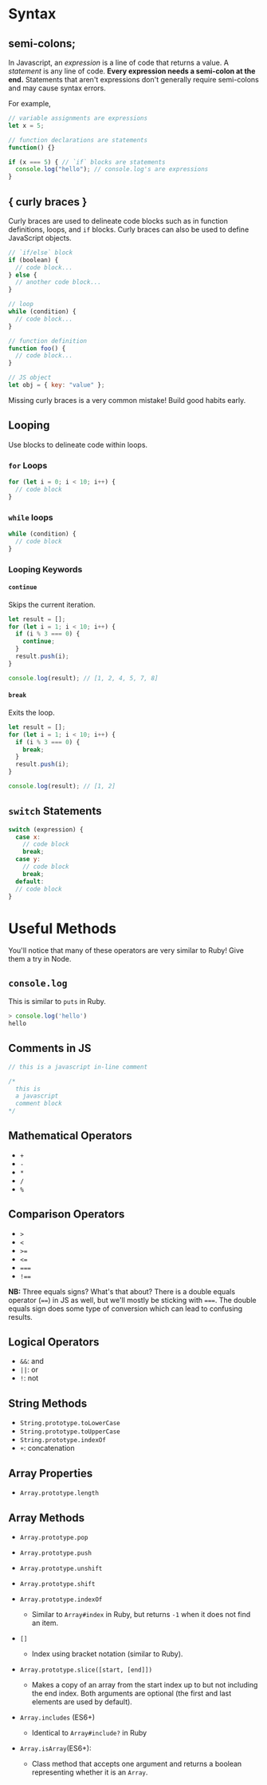 # Syntax

## semi-colons;

In Javascript, an _expression_ is a line of code that returns a value. A
_statement_ is any line of code. **Every expression needs a semi-colon at the
end.** Statements that aren't expressions don't generally require semi-colons
and may cause syntax errors.

For example,

```javascript
// variable assignments are expressions
let x = 5;

// function declarations are statements
function() {}

if (x === 5) { // `if` blocks are statements
  console.log("hello"); // console.log's are expressions
}
```

## { curly braces }

Curly braces are used to delineate code blocks such as in function definitions,
loops, and `if` blocks. Curly braces can also be used to define JavaScript
objects.

```javascript
// `if/else` block
if (boolean) {
  // code block...
} else {
  // another code block...
}

// loop
while (condition) {
  // code block...
}

// function definition
function foo() {
  // code block...
}

// JS object
let obj = { key: "value" };
```

Missing curly braces is a very common mistake! Build good habits
early.

## Looping

Use blocks to delineate code within loops.

### `for` Loops

```js
for (let i = 0; i < 10; i++) {
  // code block
}
```

### `while` loops

```js
while (condition) {
  // code block
}
```

### Looping Keywords

#### `continue`

Skips the current iteration.

```javascript
let result = [];
for (let i = 1; i < 10; i++) {
  if (i % 3 === 0) {
    continue;
  }
  result.push(i);
}

console.log(result); // [1, 2, 4, 5, 7, 8]
```

#### `break`

Exits the loop.

```js
let result = [];
for (let i = 1; i < 10; i++) {
  if (i % 3 === 0) {
    break;
  }
  result.push(i);
}

console.log(result); // [1, 2]
```

## `switch` Statements

```js
switch (expression) {
  case x:
    // code block
    break;
  case y:
    // code block
    break;
  default:
  // code block
}
```

# Useful Methods

You'll notice that many of these operators are very similar to Ruby! Give them a
try in Node.

## `console.log`

This is similar to `puts` in Ruby.

```javascript
> console.log('hello')
hello
```

## Comments in JS

```javascript
// this is a javascript in-line comment

/*
  this is
  a javascript
  comment block
*/
```

## Mathematical Operators

- `+`
- `-`
- `*`
- `/`
- `%`

## Comparison Operators

- `>`
- `<`
- `>=`
- `<=`
- `===`
- `!==`

**NB:** Three equals signs? What's that about? There is a double equals operator
(`==`) in JS as well, but we'll mostly be sticking with `===`. The double equals
sign does some type of conversion which can lead to confusing results.

## Logical Operators

- `&&`: and
- `||`: or
- `!`: not

## String Methods

- `String.prototype.toLowerCase`
- `String.prototype.toUpperCase`
- `String.prototype.indexOf`
- `+`: concatenation

## Array Properties

- `Array.prototype.length`

## Array Methods

- `Array.prototype.pop`
- `Array.prototype.push`
- `Array.prototype.unshift`
- `Array.prototype.shift`
- `Array.prototype.indexOf`
  - Similar to `Array#index` in Ruby, but returns `-1` when it does not find an
    item.
- `[]`
  - Index using bracket notation (similar to Ruby).
- `Array.prototype.slice([start, [end]])`
  - Makes a copy of an array from the start index up to but not including the
    end index. Both arguments are optional (the first and last elements are used
    by default).
- `Array.includes` (ES6+)
  - Identical to `Array#include?` in Ruby
- `Array.isArray`(ES6+):

  - Class method that accepts one argument and returns a boolean representing
    whether it is an `Array`.